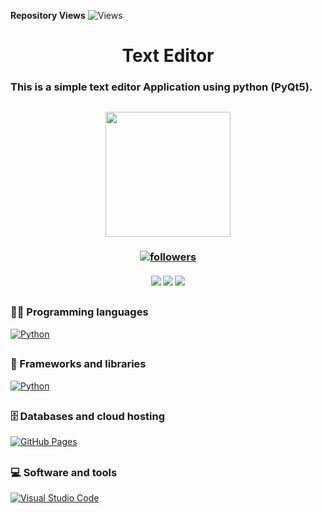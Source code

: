 **Repository Views** ![Views](https://profile-counter.glitch.me/Sahampath/count.svg)

<h1 align="center"> Text Editor </h1>

### This is a simple text editor Application using python (PyQt5). 

<h2 align="center">
<img src="https://images2.imgbox.com/51/5f/zVE0Afr6_o.jpg" width="200">
</h2>

<h3 align="center"> <a href="https://github.com/Sahampath">
    <img alt="followers" title="Follow me on Github" src="https://img.shields.io/github/followers/Sahampath?color=236ad3&labelColor=1155ba&style=for-the-badge&logo=github&label=Follow"/></a> </h3>
    
<h4 align="center"> <img src="https://img.shields.io/github/downloads/Sahampath/Text-Editor/total?style=for-the-badge&logo=appveyor">
<img src="https://img.shields.io/github/stars/Sahampath/Text-Editor?style=for-the-badge&logo=appveyor">
<img src="https://img.shields.io/github/forks/Sahampath/Text-Editor?style=for-the-badge&logo=appveyor"> </h4>

##

### 👨‍💻 Programming languages
 <a href="#"><img alt="Python" src="https://img.shields.io/badge/Python%20-%2314354C.svg?logo=python&logoColor=white"></a>
##
### 🧰 Frameworks and libraries
<a href="#"><img alt="Python" src="https://img.shields.io/badge/PyQt5%20-%2314354C.svg?logo=python&logoColor=white"></a>
##
### 🗄️ Databases and cloud hosting
<a href="#"><img alt="GitHub Pages" src="https://img.shields.io/badge/GitHub%20Pages-%23327FC7.svg?logo=github&logoColor=white"></a>
##
### 💻 Software and tools
<a href="#"><img alt="Visual Studio Code" src="https://img.shields.io/badge/Visual%20Studio%20Code-0078d7.svg?logo=visual-studio-code&logoColor=white"></a>
